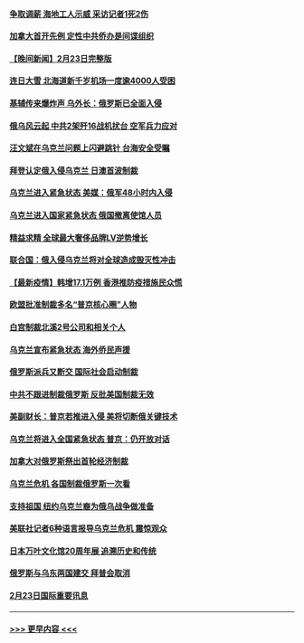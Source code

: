 #### [争取调薪 海地工人示威 采访记者1死2伤](../pages/prog202/a103356116.md?t=02241550) 
#### [加拿大首开先例 定性中共侨办是间谍组织](../pages/prog202/a103356089.md?t=02241550) 
#### [【晚间新闻】2月23日完整版](../pages/prog202/a103355977.md?t=02241550) 
#### [连日大雪 北海道新千岁机场一度逾4000人受困](../pages/prog202/a103356098.md?t=02241550) 
#### [基辅传来爆炸声 乌外长：俄罗斯已全面入侵](../pages/prog202/a103356086.md?t=02241550) 
#### [俄乌风云起 中共2架歼16战机扰台 空军兵力应对](../pages/prog202/a103355725.md?t=02241550) 
#### [汪文斌在乌克兰问题上闪避跳针 台海安全受瞩](../pages/prog202/a103355734.md?t=02241550) 
#### [拜登认定俄入侵乌克兰 日澳首波制裁](../pages/prog202/a103355732.md?t=02241550) 
#### [乌克兰进入紧急状态 美媒：俄军48小时内入侵](../pages/prog202/a103355936.md?t=02241550) 
#### [乌克兰进入国家紧急状态 俄国撤离使馆人员](../pages/prog202/a103355818.md?t=02241550) 
#### [精益求精 全球最大奢侈品牌LV逆势增长](../pages/prog202/a103355762.md?t=02241550) 
#### [联合国：俄入侵乌克兰将对全球造成毁灭性冲击](../pages/prog202/a103355748.md?t=02241550) 
#### [【最新疫情】韩增17.1万例 香港推防疫措施民众慌](../pages/prog202/a103355571.md?t=02241550) 
#### [欧盟批准制裁多名“普京核心圈”人物](../pages/prog202/a103355554.md?t=02241550) 
#### [白宫制裁北溪2号公司和相关个人](../pages/prog202/a103355708.md?t=02241550) 
#### [乌克兰宣布紧急状态 海外侨民声援](../pages/prog202/a103355616.md?t=02241550) 
#### [俄罗斯派兵又断交 国际社会启动制裁](../pages/prog202/a103355584.md?t=02241550) 
#### [中共不跟进制裁俄罗斯 反批美国制裁无效](../pages/prog202/a103355545.md?t=02241550) 
#### [美副财长：普京若推进入侵 美将切断俄关键技术](../pages/prog202/a103355448.md?t=02241550) 
#### [乌克兰将进入全国紧急状态 普京：仍开放对话](../pages/prog202/a103355491.md?t=02241550) 
#### [加拿大对俄罗斯祭出首轮经济制裁](../pages/prog202/a103355461.md?t=02241550) 
#### [乌克兰危机 各国制裁俄罗斯一次看](../pages/prog202/a103355157.md?t=02241550) 
#### [支持祖国 纽约乌克兰裔为俄乌战争做准备](../pages/prog202/a103355290.md?t=02241550) 
#### [美联社记者6种语言报导乌克兰危机 震惊观众](../pages/prog202/a103355281.md?t=02241550) 
#### [日本万叶文化馆20周年展 追溯历史和传统](../pages/prog202/a103355366.md?t=02241550) 
#### [俄罗斯与乌东两国建交 拜普会取消](../pages/prog202/a103355320.md?t=02241550) 
#### [2月23日国际重要讯息](../pages/prog202/a103355318.md?t=02241550) 

----
#### [ >>> 更早内容 <<< ](../indexes/prog202-earlier.md)
